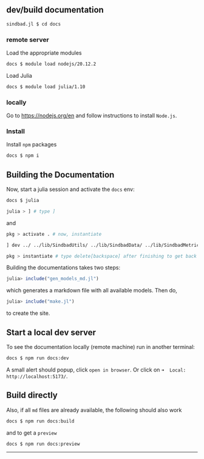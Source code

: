 ## dev/build documentation

```sh
sindbad.jl $ cd docs
```
### remote server
Load the appropriate modules

```sh
docs $ module load nodejs/20.12.2
```

Load Julia

```sh
docs $ module load julia/1.10
```

### locally

Go to https://nodejs.org/en and follow instructions to install `Node.js`. 

### Install

Install `npm` packages

```sh
docs $ npm i
```

## Building the Documentation

Now, start a julia session and activate the `docs` env:

````sh
docs $ julia
````

````sh
julia > ] # type ]
````
and

````sh
pkg > activate . # now, instantiate
````

````sh
] dev ../ ../lib/SindbadUtils/ ../lib/SindbadData/ ../lib/SindbadMetrics/ ../lib/SindbadSetup/ ../lib/SindbadTEM
````

````sh
pkg > instantiate # type delete[backspace] after finishing to get back to the julia repl
````

Building the documentations takes two steps:

````julia
julia> include("gen_models_md.jl")
````
which generates a markdown file with all available models. Then do,

```julia
julia> include("make.jl")
```

to create the site.

## Start a local dev server

To see the documentation locally (remote machine) run in another terminal:

```sh
docs $ npm run docs:dev
```

A small alert should popup, click `open in browser`. Or click on `➜  Local:   http://localhost:5173/`.

## Build directly

Also, if all `md` files are already available, the following should also work

```sh
docs $ npm run docs:build
```

and to get a `preview` 

```sh
docs $ npm run docs:preview
```
___